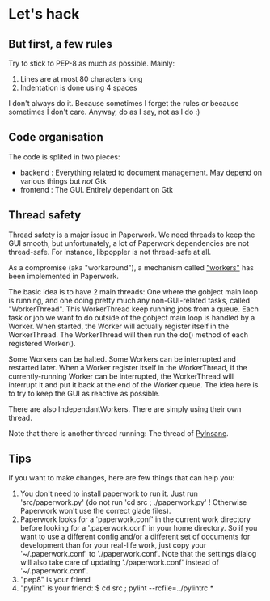 # Let's hack


## But first, a few rules

Try to stick to PEP-8 as much as possible. Mainly:

1. Lines are at most 80 characters long
2. Indentation is done using 4 spaces

I don't always do it. Because sometimes I forget the rules or because
sometimes I don't care. Anyway, do as I say, not as I do :)


## Code organisation

The code is splited in two pieces:
* backend : Everything related to document management. May depend on various things but *not* Gtk
* frontend : The GUI. Entirely dependant on Gtk


## Thread safety

Thread safety is a major issue in Paperwork. We need threads to keep the GUI
smooth, but unfortunately, a lot of Paperwork dependencies are not
thread-safe. For instance, libpoppler is not thread-safe at all.

As a compromise (aka "workaround"), a mechanism called
["workers"](src/paperwork/frontend/workers.py) has been implemented in
Paperwork.

The basic idea is to have 2 main threads: One where the gobject main loop is
running, and one doing pretty much any non-GUI-related tasks, called
"WorkerThread". This WorkerThread keep running jobs from a queue. Each task
or job we want to do outside of the gobject main loop is handled by a Worker.
When started, the Worker will actually register itself in the WorkerThread.
The WorkerThread will then run the do() method of each registered Worker().

Some Workers can be halted. Some Workers can be interrupted and restarted
later. When a Worker register itself in the WorkerThread, if the
currently-running Worker can be interrupted, the WorkerThread will interrupt
it and put it back at the end of the Worker queue. The idea here is to try
to keep the GUI as reactive as possible.

There are also IndependantWorkers. There are simply using their own thread.

Note that there is another thread running: The thread of
[PyInsane](https://github.com/jflesch/pyinsane#readme).


## Tips

If you want to make changes, here are few things that can help you:

1. You don't need to install paperwork to run it. Just run 'src/paperwork.py' (do not run 'cd src ; ./paperwork.py' ! Otherwise Paperwork won't use the correct glade files).
2. Paperwork looks for a 'paperwork.conf' in the current work directory before
   looking for a '.paperwork.conf' in your home directory. So if you want to
   use a different config and/or a different set of documents for development
   than for your real-life work, just copy your '~/.paperwork.conf' to
   './paperwork.conf'. Note that the settings dialog will also take care of
   updating './paperwork.conf' instead of '~/.paperwork.conf'.
3. "pep8" is your friend
4. "pylint" is your friend: $ cd src ; pylint --rcfile=../pylintrc \*
